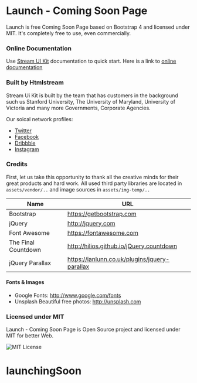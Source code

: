 # Launch - Coming Soon Page
Launch is free Coming Soon Page based on Bootstrap 4 and licensed under MIT. It's completely free to use, even commercially.


### Online Documentation

Use [Stream UI Kit](https://github.com/htmlstreamofficial/stream-ui-kit) documentation to quick start. Here is a link to [online documentation](https://htmlstream.com/preview/stream-ui-kit/docs.html)


### Built by Htmlstream

Stream Ui Kit is built by the team that has customers in the background such us Stanford University, The University of Maryland, University of Victoria and many more Governments, Corporate Agencies.

Our soical network profiles:

- [Twitter](https://twitter.com/htmlstream)
- [Facebook](https://www.facebook.com/)
- [Dribbble](https://dribbble.com/htmlstream)
- [Instagram](https://www.instagram.com/htmlstream/)


### Credits

First, let us take this opportunity to thank all the creative minds for their great products and hard work. All used third party libraries are located in `assets/vendor/..` and image sources in `assets/img-temp/..`

Name | URL
------------ | -------------
Bootstrap | https://getbootstrap.com
jQuery | http://jquery.com
Font Awesome | https://fontawesome.com
The Final Countdown | http://hilios.github.io/jQuery.countdown
jQuery Parallax | https://ianlunn.co.uk/plugins/jquery-parallax

#### Fonts & Images

- Google Fonts: http://www.google.com/fonts
- Unsplash Beautiful free photos: http://unsplash.com


### Licensed under MIT

Launch - Coming Soon Page is Open Source project and licensed under MIT for better Web.

![MIT License](https://img.shields.io/cocoapods/l/AFNetworking.svg?style=for-the-badge)
# launchingSoon
